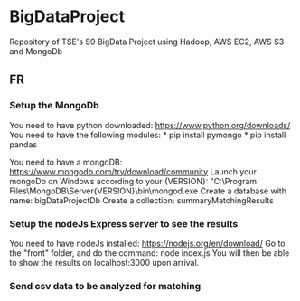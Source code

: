 # BigDataProject
Repository of TSE's S9 BigData Project using Hadoop, AWS EC2, AWS S3 and MongoDb

## FR


### Setup the MongoDb
You need to have python downloaded: https://www.python.org/downloads/
You need to have the following modules:
	* pip install pymongo
	* pip install pandas
	
You need to have a mongoDB: https://www.mongodb.com/try/download/community
Launch your mongoDb on Windows according to your {VERSION}: "C:\Program Files\MongoDB\Server\{VERSION}\bin\mongod.exe
Create a database with name: bigDataProjectDb
Create a collection: summaryMatchingResults


### Setup the nodeJs Express server to see the results
You need to have nodeJs installed: https://nodejs.org/en/download/
Go to the "front" folder, and do the command: node index.js
You will then be able to show the results on localhost:3000 upon arrival.


### Send csv data to be analyzed for matching